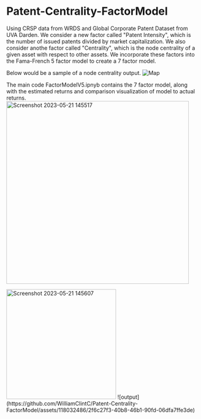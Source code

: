 # Patent-Centrality-FactorModel

Using CRSP data from WRDS and Global Corporate Patent Dataset from UVA Darden. We consider a new factor called "Patent Intensity", which is the number of issued patents divided by market capitalization. 
We also consider anothe factor called "Centrality", which is the node centrality of a given asset with respect to other assets. We incorporate these factors into the Fama-French 5 factor model to create
a 7 factor model. 

Below would be a sample of a node centrality output.
![Map](https://github.com/WilliamClintC/Patent-Centrality-FactorModel/assets/118032486/595b58d2-7827-4231-96c2-94fee857d100)

The main code FactorModelV5.ipnyb contains the 7 factor model, along with the estimated returns and comparison visualization of model to actual returns. 
<img width="476" alt="Screenshot 2023-05-21 145517" src="https://github.com/WilliamClintC/Patent-Centrality-FactorModel/assets/118032486/2b54d6e8-6788-4f57-a228-a21a9ad0937b">

<img width="286" alt="Screenshot 2023-05-21 145607" src="https://github.com/WilliamClintC/Patent-Centrality-FactorModel/assets/118032486/f0d3392e-8a00-4691-aeb9-be363a8be953">
![output](https://github.com/WilliamClintC/Patent-Centrality-FactorModel/assets/118032486/2f6c27f3-40b8-46b1-90fd-06dfa7ffe3de)
